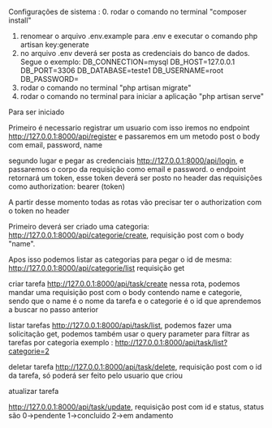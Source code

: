Configurações de sistema :
0. rodar o comando no terminal "composer install"
 
1. renomear o arquivo .env.example para .env e executar o comando php artisan key:generate
2. no arquivo .env deverá ser posta as credenciais do banco de dados. Segue o exemplo:
DB_CONNECTION=mysql
DB_HOST=127.0.0.1
DB_PORT=3306
DB_DATABASE=teste1
DB_USERNAME=root
DB_PASSWORD=
3. rodar o comando no terminal "php artisan migrate"
4. rodar o comando no terminal para iniciar a aplicação "php artisan serve"

Para ser iniciado 

Primeiro é necessario registrar um usuario com isso iremos no endpoint http://127.0.0.1:8000/api/register e passaremos em um metodo post o body com email, password, name

segundo lugar e pegar as credenciais 
http://127.0.0.1:8000/api/login, e passaremos o corpo da requisição como email e password.
o endpoint retornará um token, esse token deverá ser posto no header das requisições como authorization: bearer (token)

A partir desse momento todas as rotas vão precisar ter o authorization com o token no header

Primeiro deverá ser criado uma categoria:
http://127.0.0.1:8000/api/categorie/create, requisição post com o body "name".

Apos isso podemos listar as categorias para pegar o id de mesma:
http://127.0.0.1:8000/api/categorie/list requisição get

criar tarefa
http://127.0.0.1:8000/api/task/create nessa rota, podemos mandar uma requisição post com o body contendo name e categorie,
sendo que o name é o nome da tarefa e o categorie é o id que aprendemos a buscar no passo anterior

listar tarefas
http://127.0.0.1:8000/api/task/list, podemos fazer uma solicitação get, podemos também usar o query parameter para filtrar as tarefas por categoria exemplo : http://127.0.0.1:8000/api/task/list?categorie=2

deletar tarefa 
http://127.0.0.1:8000/api/task/delete, requisição post com o id da tarefa, só poderá ser feito pelo usuario que criou


atualizar tarefa

http://127.0.0.1:8000/api/task/update, requisição post com id e status, 
status são 0->pendente 1->concluido 2->em andamento

